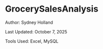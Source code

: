 # GrocerySalesAnalysis
Author: Sydney Holland

Last Updated: October 7, 2025

Tools Used: Excel, MySQL


